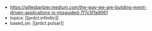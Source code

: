 
- https://gillesbarbier.medium.com/the-way-we-are-building-event-driven-applications-is-misguided-7f7c5f1a9061
- topics: [[prdct.infinitic]]
- based_on: [[prdct.pulsar]]